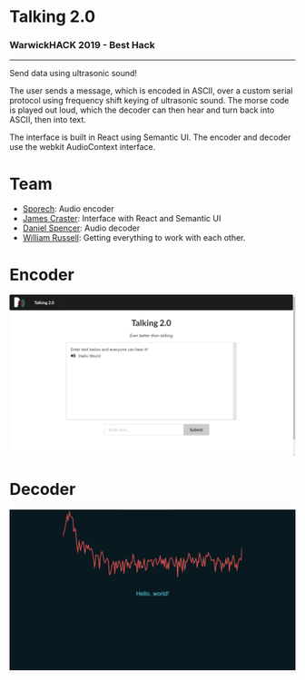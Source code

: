 # Talking 2.0
### WarwickHACK 2019 - Best Hack

---
Send data using ultrasonic sound!

The user sends a message, which is encoded in ASCII, over a custom serial protocol using frequency shift keying of ultrasonic sound. The morse code is played out loud, which the decoder can then hear and turn back into ASCII, then into text.

The interface is built in React using Semantic UI. The encoder and decoder use the webkit AudioContext interface.

# Team

- [Sporech](https://github.com/Sporech): Audio encoder
- [James Craster](https://github.com/JamesCraster): Interface with React and Semantic UI
- [Daniel Spencer](https://github.com/danielfspencer): Audio decoder
- [William Russell](https://github.com/wrussell1999): Getting everything to work with each other.



# Encoder
![Screenshot](screenshot.png)


# Decoder
![Screenshot](decoder-screenshot.png)
